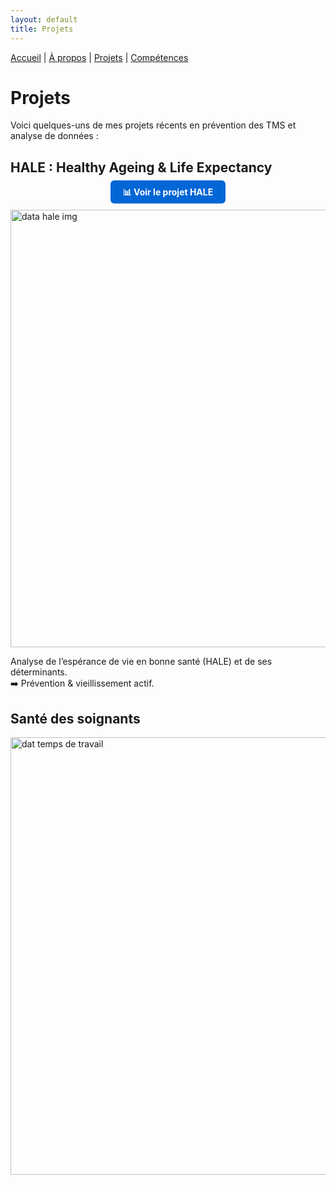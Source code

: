 ```yaml
---
layout: default
title: Projets
---
```


[Accueil](/) | [À propos](/about) | [Projets](/projects) | [Compétences](/skills)

# Projets

Voici quelques-uns de mes projets récents en prévention des TMS et analyse de données :  



## HALE : Healthy Ageing & Life Expectancy
<p align="center">
  <a href="/hale" style="background-color:#0366d6; color:white; padding:10px 20px; text-decoration:none; border-radius:6px; font-weight:bold;">
    📊 Voir le projet HALE
  </a>
</p>

<img width="1080" height="700" alt="data hale img" src="https://github.com/user-attachments/assets/4a445566-3fcd-47f2-aa35-8f385623901a" />



Analyse de l’espérance de vie en bonne santé (HALE) et de ses déterminants.  
➡️ Prévention & vieillissement actif.  



## Santé des soignants
<img width="1080" height="700" alt="dat temps de travail" src="https://github.com/user-attachments/assets/6cbf52fb-91dc-4b99-8d07-befee4a42999" />




